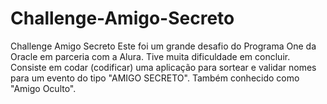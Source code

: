 # Challenge-Amigo-Secreto
Challenge Amigo Secreto
Este foi um grande desafio do Programa One da Oracle em parceria com a Alura. Tive muita dificuldade em concluir. Consiste em codar (codificar) uma aplicação para sortear e validar nomes para um evento do tipo "AMIGO SECRETO". Também conhecido como "Amigo Oculto". 
